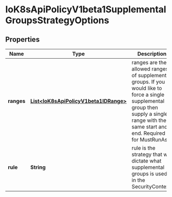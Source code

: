 
# IoK8sApiPolicyV1beta1SupplementalGroupsStrategyOptions

## Properties
Name | Type | Description | Notes
------------ | ------------- | ------------- | -------------
**ranges** | [**List&lt;IoK8sApiPolicyV1beta1IDRange&gt;**](IoK8sApiPolicyV1beta1IDRange.md) | ranges are the allowed ranges of supplemental groups.  If you would like to force a single supplemental group then supply a single range with the same start and end. Required for MustRunAs. |  [optional]
**rule** | **String** | rule is the strategy that will dictate what supplemental groups is used in the SecurityContext. |  [optional]



